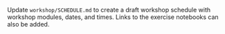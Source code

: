 Update `workshop/SCHEDULE.md` to create a draft workshop schedule with workshop modules, dates, and times.
Links to the exercise notebooks can also be added.
